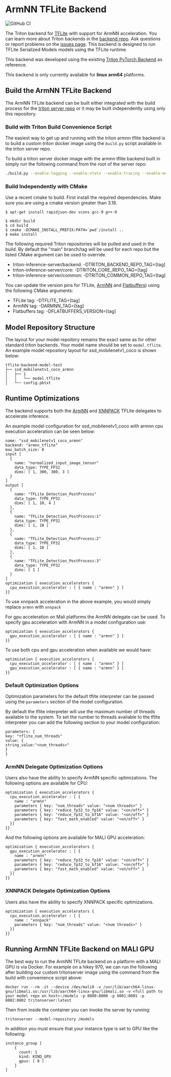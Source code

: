 # ArmNN TFLite Backend
![GitHub CI](https://github.com/smarter-project/armnn_tflite_backend/actions/workflows/build.yml/badge.svg)

The Triton backend for [TFLite](https://www.tensorflow.org/lite) with support for ArmNN acceleration. 
You can learn more about Triton backends in the [backend
repo](https://github.com/triton-inference-server/backend). Ask
questions or report problems on the [issues
page](https://github.com/triton-inference-server/server/issues).
This backend is designed to run TFLite Serialized Models
models using the TFLite runtime.

This backend was developed using the existing [Triton PyTorch Backend](https://github.com/triton-inference-server/pytorch_backend) as reference.

This backend is only currently available for **linux arm64** platforms.

## Build the ArmNN TFLite Backend
The ArmNN TFLite backend can be built either integrated with the build process for the [triton server repo](https://github.com/triton-inference-server/server) or it may be built independently using only this repository.

### Build with Triton Build Convenience Script
The easiest way to get up and running with the triton armnn tflite backend is to build a custom triton docker image using the `build.py` script available in the triton server repo. 

To build a triton server docker image with the armnn tflite backend built in simply run the following command from the root of the server repo:
```bash
./build.py --enable-logging --enable-stats --enable-tracing --enable-metrics --endpoint=http --endpoint=grpc --backend=armnn_tflite
```

### Build Independently with CMake
Use a recent cmake to build. First install the required dependencies. Make sure you are using a cmake version greater than 3.18.

```
$ apt-get install rapidjson-dev scons gcc-9 g++-9
```

```
$ mkdir build
$ cd build
$ cmake -DCMAKE_INSTALL_PREFIX:PATH=`pwd`/install ..
$ make install
```

The following required Triton repositories will be pulled and used in
the build. By default the "main" branch/tag will be used for each repo
but the listed CMake argument can be used to override.

* triton-inference-server/backend: -DTRITON_BACKEND_REPO_TAG=[tag]
* triton-inference-server/core: -DTRITON_CORE_REPO_TAG=[tag]
* triton-inference-server/common: -DTRITON_COMMON_REPO_TAG=[tag]

You can update the version pins for TFLite, [ArmNN](https://github.com/ARM-software/armnn) and [Flatbuffers](https://github.com/google/flatbuffers)) using the following CMake arguments:

* TFLite tag: -DTFLITE_TAG=[tag]
* ArmNN tag: -DARMNN_TAG=[tag]
* Flatbuffers tag: -DFLATBUFFERS_VERSION=[tag]

## Model Repository Structure
The layout for your model repoitory remains the exact same as for other standard triton backends. Your model name should be set to `model.tflite`. An example model repository layout for ssd_mobilenetv1_coco is shown below:
```
tflite-backend-model-test
├── ssd_mobilenetv1_coco_armnn
│   ├── 1
│   │   └── model.tflite
│   └── config.pbtxt
```

## Runtime Optimizations
The backend supports both the [ArmNN](https://arm-software.github.io/armnn/latest/delegate.xhtml) and [XNNPACK](https://github.com/google/XNNPACK) TFLite delegates to accelerate inference.

An example model configuration for ssd_mobilenetv1_coco with armnn cpu execution acceleration can be seen below:
```
name: "ssd_mobilenetv1_coco_armnn"
backend: "armnn_tflite"
max_batch_size: 0
input [
  {
    name: "normalized_input_image_tensor"
    data_type: TYPE_FP32
    dims: [ 1, 300, 300, 3 ]
  }
]
output [
  {
    name: "TFLite_Detection_PostProcess"
    data_type: TYPE_FP32
    dims: [ 1, 10, 4 ]
  },
  {
    name: "TFLite_Detection_PostProcess:1"
    data_type: TYPE_FP32
    dims: [ 1, 10 ]
  },
  {
    name: "TFLite_Detection_PostProcess:2"
    data_type: TYPE_FP32
    dims: [ 1, 10 ]
  },
  {
    name: "TFLite_Detection_PostProcess:3"
    data_type: TYPE_FP32
    dims: [ 1 ]
  }
]
optimization { execution_accelerators {
  cpu_execution_accelerator : [ { name : "armnn" } ]
}}
```

To use xnnpack acceleration in the above example, you would simply replace `armnn` with `xnnpack`

For gpu acceleration on Mali platforms the ArmNN delegate can be used. To specify gpu acceleration with ArmNN in a model configuration use:
```
optimization { execution_accelerators {
  gpu_execution_accelerator : [ { name : "armnn" } ]
}}
```

To use both cpu and gpu acceleration when available we would have:
```
optimization { execution_accelerators {
  cpu_execution_accelerator : [ { name : "armnn" } ]
  gpu_execution_accelerator : [ { name : "armnn" } ]
}}
```

### Default Optimization Options
Optimization parameters for the default tflite interpreter can be passed using the `parameters` section of the model configuration.

By default the tflite interpreter will use the maximum number of threads available to the system. 
To set the number to threads available to the tflite interpreter you can add the following section to your model configuration:
```
parameters: {
key: "tflite_num_threads"
value: {
string_value:"<num_threads>"
}
}
```

### ArmNN Delegate Optimization Options
Users also have the ability to specify ArmNN specific optimizations. 
The following options are available for CPU:
```
optimization { execution_accelerators {
  cpu_execution_accelerator : [ {
    name : "armnn"
    parameters { key: "num_threads" value: "<num threads>" }
    parameters { key: "reduce_fp32_to_fp16" value: "<on/off>" }
    parameters { key: "reduce_fp32_to_bf16" value: "<on/off>" }
    parameters { key: "fast_math_enabled" value: "<on/off>" }
  }]
}}
```
And the following options are available for MALI GPU acceleration:
```
optimization { execution_accelerators {
  gpu_execution_accelerator : [ {
    name : "armnn"
    parameters { key: "reduce_fp32_to_fp16" value: "<on/off>" }
    parameters { key: "reduce_fp32_to_bf16" value: "<on/off>" }
    parameters { key: "fast_math_enabled" value: "<on/off>" }
  }]
}}
```

### XNNPACK Delegate Optimization Options
Users also have the ability to specify XNNPACK specific optimizations. 
```
optimization { execution_accelerators {
  cpu_execution_accelerator : [ {
    name : "xnnpack"
    parameters { key: "num_threads" value: "<num threads>" }
  }]
}}
```

## Running ArmNN TFLite Backend on MALI GPU
The best way to run the ArmNN TFLite backend on a platform with a MALI GPU is via Docker. For example on a hikey 970, we can run the following after building our custom tritonserver image using the command from the build with convenience script above:
```
docker run --rm -it --device /dev/mali0 -v /usr/lib/aarch64-linux-gnu/libmali.so:/usr/lib/aarch64-linux-gnu/libmali.so -v <full path to your model repo on host>:/models -p 8000:8000 -p 8001:8001 -p 8002:8002 tritonserver:latest
```
Then from inside the container you can invoke the server by running:
```
tritonserver --model-repository /models
```

In addition you must ensure that your instance type is set to GPU like the following:
```
instance_group [
    {
      count: 1
      kind: KIND_GPU
      gpus: [ 0 ]
    }
]
```
